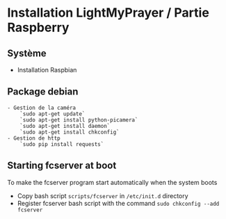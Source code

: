 # Installation LightMyPrayer / Partie Raspberry

## Système
- Installation Raspbian

## Package debian
	- Gestion de la caméra
		`sudo apt-get update`
		`sudo apt-get install python-picamera`
		`sudo apt-get install daemon`
		`sudo apt-get install chkconfig`
	- Gestion de http
		`sudo pip install requests`

## Starting fcserver at boot

To make the fcserver program start automatically when the system boots
- Copy bash script `scripts/fcserver` in `/etc/init.d` directory
- Register fcserver bash script with the command `sudo chkconfig --add fcserver`
